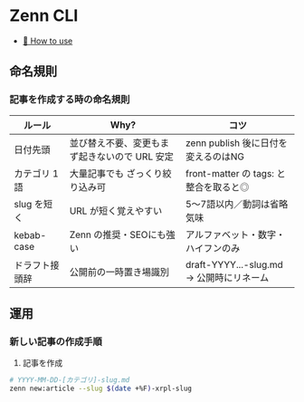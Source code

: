 # Zenn CLI

* [📘 How to use](https://zenn.dev/zenn/articles/zenn-cli-guide)

## 命名規則

### 記事を作成する時の命名規則

| ルール         | Why?                                   | コツ                                         |
|--------------|----------------------------------------|---------------------------------------------|
| 日付先頭      | 並び替え不要、変更もまず起きないので URL 安定 | zenn publish 後に日付を変えるのはNG           |
| カテゴリ 1語   | 大量記事でも ざっくり絞り込み可                | front-matter の tags: と整合を取ると◎         |
| slug を短く    | URL が短く覚えやすい                        | 5〜7語以内／動詞は省略気味                    |
| kebab-case   | Zenn の推奨・SEOにも強い                    | アルファベット・数字・ハイフンのみ             |
| ドラフト接頭辞 | 公開前の一時置き場識別                        | draft-YYYY...-slug.md → 公開時にリネーム      |


## 運用

### 新しい記事の作成手順

1. 記事を作成

```bash
# YYYY-MM-DD-[カテゴリ]-slug.md
zenn new:article --slug $(date +%F)-xrpl-slug
```
